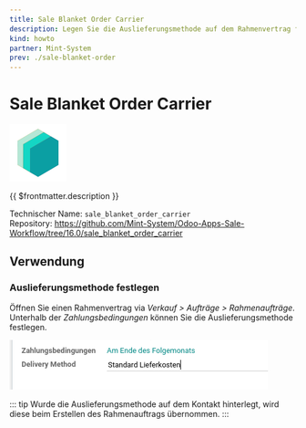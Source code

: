 ```yaml
---
title: Sale Blanket Order Carrier
description: Legen Sie die Auslieferungsmethode auf dem Rahmenvertrag fest.
kind: howto
partner: Mint-System
prev: ./sale-blanket-order
---
```


# Sale Blanket Order Carrier

![icon_oms_box](attachments/icons_odoo_mint_system.png)

{{ $frontmatter.description }}

Technischer Name: `sale_blanket_order_carrier`\
Repository: <https://github.com/Mint-System/Odoo-Apps-Sale-Workflow/tree/16.0/sale_blanket_order_carrier>

## Verwendung

### Auslieferungsmethode festlegen

Öffnen Sie einen Rahmenvertrag via _Verkauf > Aufträge > Rahmenaufträge_. Unterhalb der _Zahlungsbedingungen_ können Sie die Auslieferungsmethode festlegen.

![](attachments/Sale%20Blanket%20Order%20Carrier.png)

::: tip
Wurde die Auslieferungsmethode auf dem Kontakt hinterlegt, wird diese beim Erstellen des Rahmenauftrags übernommen.
:::
